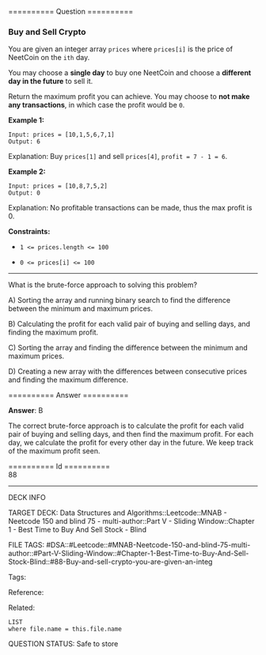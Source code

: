 ========== Question ==========  

### Buy and Sell Crypto

You are given an integer array `prices` where `prices[i]` is the price of NeetCoin on the `ith` day.

You may choose a **single day** to buy one NeetCoin and choose a **different day in the future** to sell it.

Return the maximum profit you can achieve. You may choose to **not make any transactions**, in which case the profit would be `0`.

**Example 1:**

```
Input: prices = [10,1,5,6,7,1]
Output: 6
```

Explanation: Buy `prices[1]` and sell `prices[4]`, `profit = 7 - 1 = 6`.

**Example 2:**

```
Input: prices = [10,8,7,5,2]
Output: 0
```

Explanation: No profitable transactions can be made, thus the max profit is 0.

**Constraints:**

-   `1 <= prices.length <= 100`

-   `0 <= prices[i] <= 100`

---

What is the brute-force approach to solving this problem?

A) Sorting the array and running binary search to find the difference between the minimum and maximum prices.

B) Calculating the profit for each valid pair of buying and selling days, and finding the maximum profit.

C) Sorting the array and finding the difference between the minimum and maximum prices.

D) Creating a new array with the differences between consecutive prices and finding the maximum difference.  

========== Answer ==========  

**Answer**: B

The correct brute-force approach is to calculate the profit for each valid pair of buying and selling days, and then find the maximum profit. For each day, we calculate the profit for every other day in the future. We keep track of the maximum profit seen.

========== Id ==========  
88

---

DECK INFO

TARGET DECK: Data Structures and Algorithms::Leetcode::MNAB - Neetcode 150 and blind 75 - multi-author::Part V - Sliding Window::Chapter 1 - Best Time to Buy And Sell Stock - Blind

FILE TAGS: #DSA::#Leetcode::#MNAB-Neetcode-150-and-blind-75-multi-author::#Part-V-Sliding-Window::#Chapter-1-Best-Time-to-Buy-And-Sell-Stock-Blind::#88-Buy-and-sell-crypto-you-are-given-an-integ

Tags:

Reference:

Related:

```dataview
LIST
where file.name = this.file.name
```

QUESTION STATUS: Safe to store
